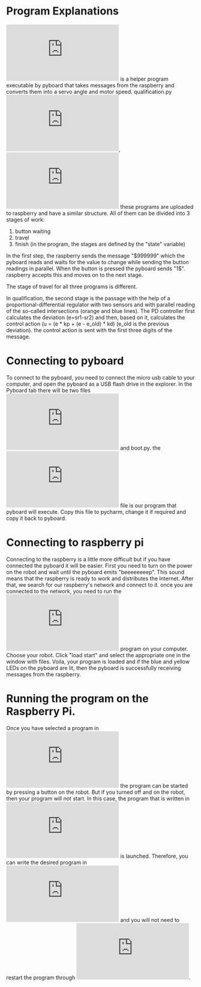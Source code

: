 # Program Explanations

![main.py](https://github.com/AndreySamoylenko/WRO_NanoGayka/blob/main/main.py) is a helper program executable by pyboard that takes messages from the raspberry and converts them into a servo angle and motor speed.
qualification.py ![final1.py](https://github.com/AndreySamoylenko/WRO_NanoGayka/blob/main/final1.py), ![final2.py](https://github.com/AndreySamoylenko/WRO_NanoGayka/blob/main/final2.py) these programs are uploaded to raspberry and have a similar structure.
All of them can be divided into 3 stages of work:

1. button waiting
2. travel
3. finish
(in the program, the stages are defined by the "state" variable)

In the first step, the raspberry sends the message "$999999" which the pyboard reads and waits for the value to change while sending the button readings in parallel.
When the button is pressed the pyboard sends "1$".
raspberry accepts this and moves on to the next stage.

The stage of travel for all three programs is different.

In qualification, the second stage is the passage with the help of a proportional-differential regulator with two sensors and with parallel reading of the so-called intersections (orange and blue lines).
The PD controller first calculates the deviation (e=sr1-sr2) and then, based on it, calculates the control action (u = (e * kp + (e - e_old) * kd) (e_old is the previous deviation).
the control action is sent with the first three digits of the message.






# Сonnecting to pyboard

To connect to the pyboard, you need to connect the micro usb cable to your computer, and open the pyboard as a USB flash drive in the explorer.
In the Pyboard tab there will be two files ![main.py](https://github.com/AndreySamoylenko/WRO_NanoGayka/blob/main/main.py) and boot.py. the ![main.py](https://github.com/AndreySamoylenko/WRO_NanoGayka/blob/main/main.py) file is our program that pyboard will execute.
Copy this file to pycharm, change it if required and copy it back to pyboard.

# Connecting to raspberry pi

Connecting to the raspberry is a little more difficult but if you have connected the pyboard it will be easier.
First you need to turn on the power on the robot and wait until the pyboard emits "beeeeeeeep".
This sound means that the raspberry is ready to work and distributes the Internet.
After that, we search for our raspberry's network and connect to it.
once you are connected to the network, you need to run the ![start_robot.py](https://github.com/AndreySamoylenko/WRO_NanoGayka/blob/main/start_robot.py) program on your computer.
Choose your robot.
Click "load start" and select the appropriate one in the window with files.
Voila, your program is loaded and if the blue and yellow LEDs on the pyboard are lit, then the pyboard is successfully receiving messages from the raspberry.

# Running the program on the Raspberry Pi.

Once you have selected a program in ![start_robot.py](https://github.com/AndreySamoylenko/WRO_NanoGayka/blob/main/start_robot.py) the program can be started by pressing a button on the robot.
But if you turned off and on the robot, then your program will not start.
In this case, the program that is written in ![autostart.py](https://github.com/AndreySamoylenko/WRO_NanoGayka/blob/main/autostart.py) is launched.
Therefore, you can write the desired program in ![autostart.py](https://github.com/AndreySamoylenko/WRO_NanoGayka/blob/main/autostart.py) and you will not need to restart the program through ![start_robot.py](https://github.com/AndreySamoylenko/WRO_NanoGayka/blob/main/start_robot.py).
